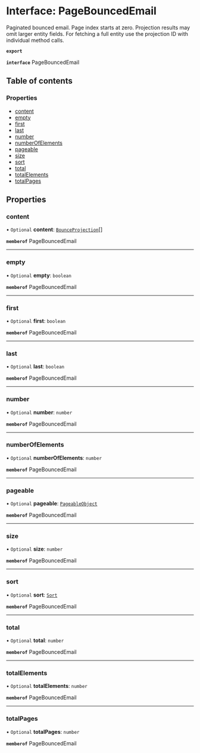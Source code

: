 # Interface: PageBouncedEmail

Paginated bounced email. Page index starts at zero. Projection results may omit larger entity fields. For fetching a full entity use the projection ID with individual method calls.

**`export`**

**`interface`** PageBouncedEmail

## Table of contents

### Properties

- [content](PageBouncedEmail.md#content)
- [empty](PageBouncedEmail.md#empty)
- [first](PageBouncedEmail.md#first)
- [last](PageBouncedEmail.md#last)
- [number](PageBouncedEmail.md#number)
- [numberOfElements](PageBouncedEmail.md#numberofelements)
- [pageable](PageBouncedEmail.md#pageable)
- [size](PageBouncedEmail.md#size)
- [sort](PageBouncedEmail.md#sort)
- [total](PageBouncedEmail.md#total)
- [totalElements](PageBouncedEmail.md#totalelements)
- [totalPages](PageBouncedEmail.md#totalpages)

## Properties

### content

• `Optional` **content**: [`BounceProjection`](BounceProjection.md)[]

**`memberof`** PageBouncedEmail

___

### empty

• `Optional` **empty**: `boolean`

**`memberof`** PageBouncedEmail

___

### first

• `Optional` **first**: `boolean`

**`memberof`** PageBouncedEmail

___

### last

• `Optional` **last**: `boolean`

**`memberof`** PageBouncedEmail

___

### number

• `Optional` **number**: `number`

**`memberof`** PageBouncedEmail

___

### numberOfElements

• `Optional` **numberOfElements**: `number`

**`memberof`** PageBouncedEmail

___

### pageable

• `Optional` **pageable**: [`PageableObject`](PageableObject.md)

**`memberof`** PageBouncedEmail

___

### size

• `Optional` **size**: `number`

**`memberof`** PageBouncedEmail

___

### sort

• `Optional` **sort**: [`Sort`](Sort.md)

**`memberof`** PageBouncedEmail

___

### total

• `Optional` **total**: `number`

**`memberof`** PageBouncedEmail

___

### totalElements

• `Optional` **totalElements**: `number`

**`memberof`** PageBouncedEmail

___

### totalPages

• `Optional` **totalPages**: `number`

**`memberof`** PageBouncedEmail
